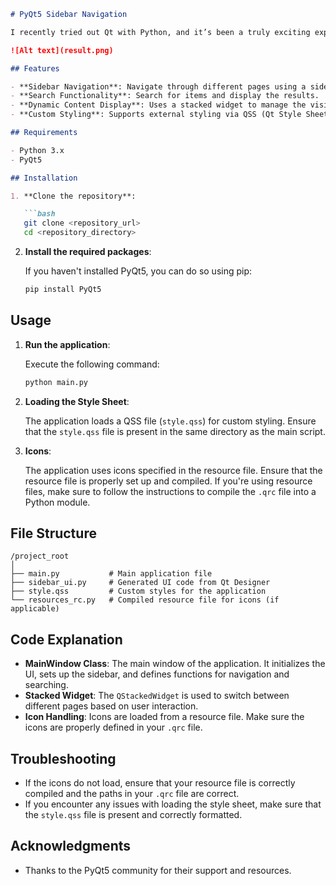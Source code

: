 ```markdown
# PyQt5 Sidebar Navigation

I recently tried out Qt with Python, and it’s been a truly exciting experience! This project is a simple PyQt5 application that showcases a sidebar navigation interface. It allows users to seamlessly navigate between different pages—such as home, dashboard, orders, products, and customers—using intuitive buttons. Additionally, I’ve included a search functionality to enhance user interaction.

![Alt text](result.png)

## Features

- **Sidebar Navigation**: Navigate through different pages using a sidebar.
- **Search Functionality**: Search for items and display the results.
- **Dynamic Content Display**: Uses a stacked widget to manage the visibility of different pages.
- **Custom Styling**: Supports external styling via QSS (Qt Style Sheets).

## Requirements

- Python 3.x
- PyQt5

## Installation

1. **Clone the repository**:

   ```bash
   git clone <repository_url>
   cd <repository_directory>
   ```

2. **Install the required packages**:

   If you haven't installed PyQt5, you can do so using pip:

   ```bash
   pip install PyQt5
   ```

## Usage

1. **Run the application**:

   Execute the following command:

   ```bash
   python main.py
   ```

2. **Loading the Style Sheet**:

   The application loads a QSS file (`style.qss`) for custom styling. Ensure that the `style.qss` file is present in the same directory as the main script.

3. **Icons**:

   The application uses icons specified in the resource file. Ensure that the resource file is properly set up and compiled. If you're using resource files, make sure to follow the instructions to compile the `.qrc` file into a Python module.

## File Structure

```
/project_root
│
├── main.py           # Main application file
├── sidebar_ui.py     # Generated UI code from Qt Designer
├── style.qss         # Custom styles for the application
└── resources_rc.py   # Compiled resource file for icons (if applicable)
```

## Code Explanation

- **MainWindow Class**: The main window of the application. It initializes the UI, sets up the sidebar, and defines functions for navigation and searching.
- **Stacked Widget**: The `QStackedWidget` is used to switch between different pages based on user interaction.
- **Icon Handling**: Icons are loaded from a resource file. Make sure the icons are properly defined in your `.qrc` file.

## Troubleshooting

- If the icons do not load, ensure that your resource file is correctly compiled and the paths in your `.qrc` file are correct.
- If you encounter any issues with loading the style sheet, make sure that the `style.qss` file is present and correctly formatted.

## Acknowledgments

- Thanks to the PyQt5 community for their support and resources.
```